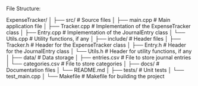 File Structure:

ExpenseTracker/
│
├── src/ # Source files
│ ├── main.cpp # Main application file
│ ├── Tracker.cpp # Implementation of the ExpenseTracker class
│ ├── Entry.cpp # Implementation of the JournalEntry class
│ └── Utils.cpp # Utility functions, if any
│
├── include/ # Header files
│ ├── Tracker.h # Header for the ExpenseTracker class
│ ├── Entry.h # Header for the JournalEntry class
│ └── Utils.h # Header for utility functions, if any
│
├── data/ # Data storage
│ ├── entries.csv # File to store journal entries
│ └── categories.csv # File to store categories
│
├── docs/ # Documentation files
│ └── README.md
│
├── tests/ # Unit tests
│ └── test_main.cpp
│
└── Makefile # Makefile for building the project

